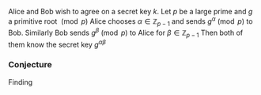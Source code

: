 Alice and Bob wish to agree on a secret key $k$.
Let $p$ be a large prime and $g$ a primitive root $\pmod{p}$
Alice chooses $\alpha \in \mathbb{Z}_{p-1}$ and sends $g^{\alpha}\pmod{p}$ to Bob.
Similarly Bob sends $g^{\beta}\pmod{p}$ to Alice for $\beta \in \mathbb{Z}_{p-1}$
Then both of them know the secret key $g^{\alpha \beta}$
### Conjecture
Finding 